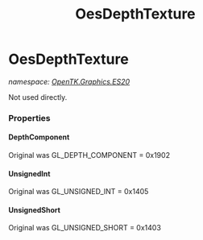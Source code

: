 ﻿---
title: OesDepthTexture
---

# OesDepthTexture
_namespace: [OpenTK.Graphics.ES20](N-OpenTK.Graphics.ES20.html)_

Not used directly.



### Properties

#### DepthComponent
Original was GL_DEPTH_COMPONENT = 0x1902
#### UnsignedInt
Original was GL_UNSIGNED_INT = 0x1405
#### UnsignedShort
Original was GL_UNSIGNED_SHORT = 0x1403

